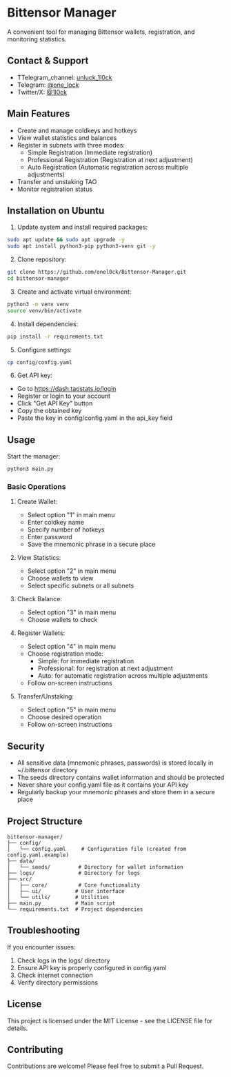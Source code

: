 # Bittensor Manager

A convenient tool for managing Bittensor wallets, registration, and monitoring statistics.

## Contact & Support

- TTelegram_channel: [unluck_1l0ck](https://t.me/unluck_1l0ck)
- Telegram: [@one_lock](https://t.me/@one_lock)
- Twitter/X: [@1l0ck](https://x.com/1l0ck)

## Main Features

- Create and manage coldkeys and hotkeys
- View wallet statistics and balances
- Register in subnets with three modes:
  - Simple Registration (Immediate registration)
  - Professional Registration (Registration at next adjustment)
  - Auto Registration (Automatic registration across multiple adjustments)
- Transfer and unstaking TAO
- Monitor registration status

## Installation on Ubuntu

1. Update system and install required packages:
```bash
sudo apt update && sudo apt upgrade -y
sudo apt install python3-pip python3-venv git -y
```

2. Clone repository:
```bash
git clone https://github.com/onel0ck/Bittensor-Manager.git
cd bittensor-manager
```

3. Create and activate virtual environment:
```bash
python3 -m venv venv
source venv/bin/activate
```

4. Install dependencies:
```bash
pip install -r requirements.txt
```

5. Configure settings:
```bash
cp config/config.yaml
```

6. Get API key:
- Go to https://dash.taostats.io/login
- Register or login to your account
- Click "Get API Key" button
- Copy the obtained key
- Paste the key in config/config.yaml in the api_key field

## Usage

Start the manager:
```bash
python3 main.py
```

### Basic Operations

1. Create Wallet:
   - Select option "1" in main menu
   - Enter coldkey name
   - Specify number of hotkeys
   - Enter password
   - Save the mnemonic phrase in a secure place

2. View Statistics:
   - Select option "2" in main menu
   - Choose wallets to view
   - Select specific subnets or all subnets

3. Check Balance:
   - Select option "3" in main menu
   - Choose wallets to check

4. Register Wallets:
   - Select option "4" in main menu
   - Choose registration mode:
     - Simple: for immediate registration
     - Professional: for registration at next adjustment
     - Auto: for automatic registration across multiple adjustments
   - Follow on-screen instructions

5. Transfer/Unstaking:
   - Select option "5" in main menu
   - Choose desired operation
   - Follow on-screen instructions

## Security

- All sensitive data (mnemonic phrases, passwords) is stored locally in ~/.bittensor directory
- The seeds directory contains wallet information and should be protected
- Never share your config.yaml file as it contains your API key
- Regularly backup your mnemonic phrases and store them in a secure place

## Project Structure
```
bittensor-manager/
├── config/
│   └── config.yaml     # Configuration file (created from config.yaml.example)
├── data/
│   └── seeds/         # Directory for wallet information
├── logs/              # Directory for logs
├── src/              
│   ├── core/          # Core functionality
│   ├── ui/           # User interface
│   └── utils/        # Utilities
├── main.py           # Main script
└── requirements.txt  # Project dependencies
```

## Troubleshooting

If you encounter issues:
1. Check logs in the logs/ directory
2. Ensure API key is properly configured in config.yaml
3. Check internet connection
4. Verify directory permissions

## License

This project is licensed under the MIT License - see the LICENSE file for details.

## Contributing

Contributions are welcome! Please feel free to submit a Pull Request.
